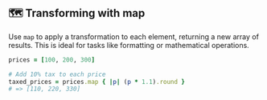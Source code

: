 ## 🗺️ Transforming with map
Use `map` to apply a transformation to each element, returning a new array of results. This is ideal for tasks like formatting or mathematical operations.

```ruby
prices = [100, 200, 300]

# Add 10% tax to each price
taxed_prices = prices.map { |p| (p * 1.1).round }
# => [110, 220, 330]
```